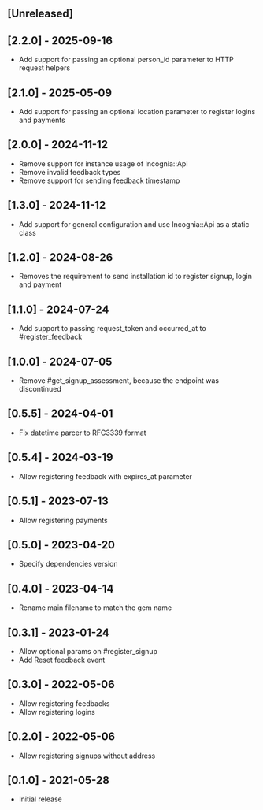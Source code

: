 ## [Unreleased]

## [2.2.0] - 2025-09-16

- Add support for passing an optional person_id parameter to HTTP request helpers

## [2.1.0] - 2025-05-09

- Add support for passing an optional location parameter to register logins and payments

## [2.0.0] - 2024-11-12

- Remove support for instance usage of Incognia::Api
- Remove invalid feedback types
- Remove support for sending feedback timestamp

## [1.3.0] - 2024-11-12

- Add support for general configuration and use Incognia::Api as a static class

## [1.2.0] - 2024-08-26

- Removes the requirement to send installation id to register signup, login and payment

## [1.1.0] - 2024-07-24

- Add support to passing request_token and occurred_at to #register_feedback

## [1.0.0] - 2024-07-05

- Remove #get_signup_assessment, because the endpoint was discontinued

## [0.5.5] - 2024-04-01

- Fix datetime parcer to RFC3339 format

## [0.5.4] - 2024-03-19

- Allow registering feedback with expires_at parameter 

## [0.5.1] - 2023-07-13

- Allow registering payments

## [0.5.0] - 2023-04-20

- Specify dependencies version

## [0.4.0] - 2023-04-14

- Rename main filename to match the gem name

## [0.3.1] - 2023-01-24

- Allow optional params on #register_signup
- Add Reset feedback event

## [0.3.0] - 2022-05-06

- Allow registering feedbacks
- Allow registering logins

## [0.2.0] - 2022-05-06

- Allow registering signups without address

## [0.1.0] - 2021-05-28

- Initial release

